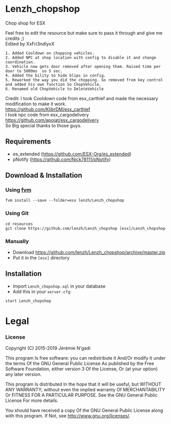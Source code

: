 # Lenzh_chopshop
Chop shop for ESX


Feel free to edit the resource but make sure to pass it through and give me credits ;)  
Edited by XxFri3ndlyxX
```
1. Added Cooldown on chopping vehicles.
2. Added NPC at shop location with config to disable it and change coordination.
3. Vehicle now gets door removed after opening them. Raised time per door to 5000ms  so 5 sec. 
4. Added the bility to hide blips in config.
5. Reworked the way you did the chopping. So removed from key control and added his own function So ChopVehicle.
6. Renamed old ChopVehicle to DeleteVehicle
```
Credit:
I took Cooldown code from esx_carthief and made the necessary modification to make it work.  
https://github.com/KlibrDM/esx_carthief  
I took npc code from esx_cargodelivery  
https://github.com/apoiat/esx_cargodelivery  
So Big special thanks to those guys.  

## Requirements
- es_extended (https://github.com/ESX-Org/es_extended)
- pNotify (https://github.com/Nick78111/pNotify)

## Download & Installation

### Using [fvm](https://github.com/qlaffont/fvm-installer)
```
fvm install --save --folder=esx lenzh/Lenzh_chopshop
```

### Using Git
```
cd resources
git clone https://github.com/lenzh/Lenzh_chopshop [esx]/Lenzh_chopshop
```

### Manually
- Download https://github.com/lenzh/Lenzh_chopshop/archive/master.zip
- Put it in the `[esx]` directory

## Installation
- Import `Lenzh_chopshop.sql` in your database
- Add this in your `server.cfg`:

```
start Lenzh_chopshop
```

# Legal
### License

Copyright (C) 2015-2019 Jérémie N'gadi

This program Is free software: you can redistribute it And/Or modify it under the terms Of the GNU General Public License As published by the Free Software Foundation, either version 3 Of the License, Or (at your option) any later version.

This program Is distributed In the hope that it will be useful, but WITHOUT ANY WARRANTY; without even the implied warranty Of MERCHANTABILITY Or FITNESS FOR A PARTICULAR PURPOSE. See the GNU General Public License For more details.

You should have received a copy Of the GNU General Public License along with this program. If Not, see http://www.gnu.org/licenses/.
